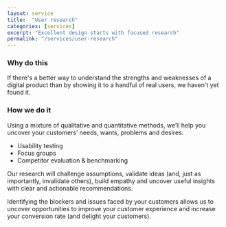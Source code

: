```yaml
---
layout: service
title:  "User research"
categories: [services]
excerpt: "Excellent design starts with focused research"
permalink: "/services/user-research"
---
```

### Why do this
If there's a better way to understand the strengths and weaknesses of a digital product than by showing it to a handful of real users, we haven't yet found it.

### How we do it

Using a mixture of qualitative and quantitative methods, we’ll help you uncover your customers’ needs, wants, problems and desires:

<ul class="list">
<li>Usability testing</li>
<li>Focus groups</li>
<li>Competitor evaluation & benchmarking</li>
</ul>

Our research will challenge assumptions, validate ideas (and, just as importantly, invalidate others), build empathy and uncover useful insights with clear and actionable recommendations.

Identifying the blockers and issues faced by your customers allows us to uncover opportunities to improve your customer experience and increase your conversion rate (and delight your customers).

